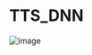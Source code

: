 # TTS_DNN

![image](https://user-images.githubusercontent.com/37763987/130567151-4e43dc5c-d4f0-420d-9dfc-bac4073f0d67.png)
